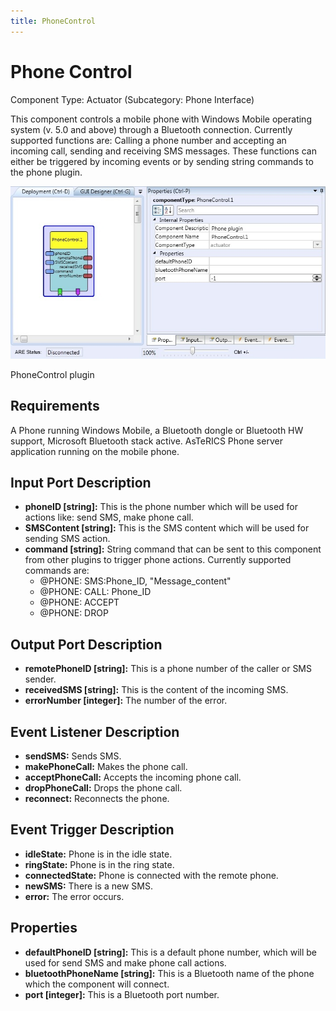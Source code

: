 ```yaml
---
title: PhoneControl
---
```


# Phone Control

Component Type: Actuator (Subcategory: Phone Interface)

This component controls a mobile phone with Windows Mobile operating system (v. 5.0 and above) through a Bluetooth connection. Currently supported functions are: Calling a phone number and accepting an incoming call, sending and receiving SMS messages. These functions can either be triggered by incoming events or by sending string commands to the phone plugin.

![Screenshot: PhoneControl plugin](./img/PhoneControl.jpg "Screenshot: PhoneControl plugin")

PhoneControl plugin

## Requirements

A Phone running Windows Mobile, a Bluetooth dongle or Bluetooth HW support, Microsoft Bluetooth stack active. AsTeRICS Phone server application running on the mobile phone.

## Input Port Description

- **phoneID \[string\]:** This is the phone number which will be used for actions like: send SMS, make phone call.
- **SMSContent \[string\]:** This is the SMS content which will be used for sending SMS action.
- **command \[string\]:** String command that can be sent to this component from other plugins to trigger phone actions. Currently supported commands are:
  - @PHONE: SMS:Phone_ID, "Message_content"
  - @PHONE: CALL: Phone_ID
  - @PHONE: ACCEPT
  - @PHONE: DROP

## Output Port Description

- **remotePhoneID \[string\]:** This is a phone number of the caller or SMS sender.
- **receivedSMS \[string\]:** This is the content of the incoming SMS.
- **errorNumber \[integer\]:** The number of the error.

## Event Listener Description

- **sendSMS:** Sends SMS.
- **makePhoneCall:** Makes the phone call.
- **acceptPhoneCall:** Accepts the incoming phone call.
- **dropPhoneCall:** Drops the phone call.
- **reconnect:** Reconnects the phone.

## Event Trigger Description

- **idleState:** Phone is in the idle state.
- **ringState:** Phone is in the ring state.
- **connectedState:** Phone is connected with the remote phone.
- **newSMS:** There is a new SMS.
- **error:** The error occurs.

## Properties

- **defaultPhoneID \[string\]:** This is a default phone number, which will be used for send SMS and make phone call actions.
- **bluetoothPhoneName \[string\]:** This is a Bluetooth name of the phone which the component will connect.
- **port \[integer\]:** This is a Bluetooth port number.

